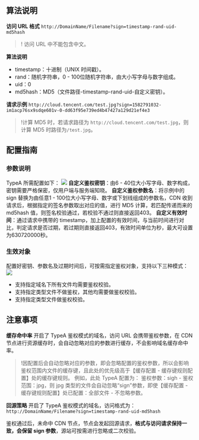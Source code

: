 ## 算法说明
**访问 URL 格式**
`http://DomainName/Filename?sign=timestamp-rand-uid-md5hash`

>! 访问 URL 中不能包含中文。

**算法说明**
- timestamp：十进制（UNIX 时间戳）。
- rand：随机字符串，0 - 100位随机字符串，由大小写字母与数字组成。
- uid：0
- md5hash：MD5（文件路径-timestamp-rand-uid-自定义密钥）。

**请求示例**
`http://cloud.tencent.com/test.jpg?sign=1582791032-im1acp76sx9sdqe601v-0-dd63f95e739ed4b47427a129d21ef4e3`

> !计算 MD5 时，若请求路径为 `http://cloud.tencent.com/test.jpg`，则计算 MD5 时路径为`/test.jpg`。

## 配置指南
### 参数说明
TypeA 所需配置如下：
![](https://main.qcloudimg.com/raw/99ba406c706a3e56807ee5d1d03761e2.png)
**自定义鉴权密钥**：由6 - 40位大小写字母、数字构成，密钥需要严格保密，仅用户端与服务端知晓。
**自定义鉴权参数名**：将示例中的 sign 替换为由任意1 - 100位大小写字母、数字或下划线组成的参数名，CDN 收到请求后，根据指定的签名参数取出对应的值，进行 MD5 计算，若匹配传递而来的 md5hash 值，则签名校验通过，若校验不通过则直接返回403。
**自定义有效时间**：通过请求中携带的 timestamp，加上配置的有效时间，与当前时间进行对比，判定请求是否过期，若过期则直接返回403，有效时间单位为秒，最大可设置为630720000秒。

### 生效对象
配置好密钥、参数名及过期时间后，可按需指定鉴权对象，支持以下三种模式：
![](https://main.qcloudimg.com/raw/aff91049814d95343e998d124d7a0966.png)
+ 支持指定域名下所有文件均需要鉴权校验。
+ 支持指定类型文件不做鉴权，其他均需要做鉴权校验。
+ 支持指定类型文件做鉴权校验。

## 注意事项
**缓存命中率**
开启了 TypeA 鉴权模式的域名，访问 URL 会携带鉴权参数，在 CDN 节点进行资源缓存时，会自动忽略对应的参数进行缓存，不会影响域名缓存命中率。
>!因配置后会自动忽略对应的参数，即会忽略配置的鉴权参数，所以会影响鉴权范围内文件的缓存键，且此处的优先级高于【缓存配置 - 缓存键规则配置】处的缓存键规则。
例如，此处 TypeA 配置为： 鉴权参数：sigh - 鉴权范围：jpg，则 jpg 类型的文件会自动忽略“sign”参数，即使【缓存配置 - 缓存键规则配置】处已配置：全部文件 - 不忽略参数。


**回源策略**
开启了 TypeA 鉴权模式的域名，访问格式为：
`http://DomainName/Filename?sign=timestamp-rand-uid-md5hash`

鉴权通过后，未命中 CDN 节点，节点会发起回源请求，**格式与访问请求保持一致，会保留 sign 参数**，源站可按需进行忽略或二次校验。
